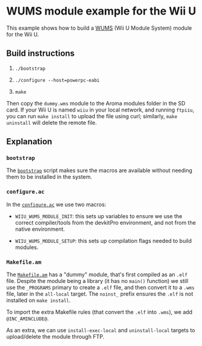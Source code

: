 # WUMS module example for the Wii U

This example shows how to build a [WUMS](https://github.com/wiiu-env/WiiUModuleSystem)
(Wii U Module System) module for the Wii U.


## Build instructions

1. `./bootstrap`

2. `./configure --host=powerpc-eabi`

3. `make`

Then copy the `dummy.wms` module to the Aroma modules folder in the SD card. If your Wii U
is named `wiiu` in your local network, and running `ftpiiu`, you can run `make install` to
upload the file using curl; similarly, `make uninstall` will delete the remote file.


## Explanation

### `bootstrap`

The [`bootstrap`](bootstrap) script makes sure the macros are available without needing
them to be installed in the system.


### `configure.ac`

In the [`configure.ac`](configure.ac) we use two macros:

  - `WIIU_WUMS_MODULE_INIT`: this sets up variables to ensure we use the correct
     compiler/tools from the devkitPro environment, and not from the native environment.

  - `WIIU_WUMS_MODULE_SETUP`: this sets up compilation flags needed to build modules.


### `Makefile.am`

The [`Makefile.am`](Makefile.am) has a "dummy" module, that's first compiled as an `.elf`
file. Despite the module being a library (it has no `main()` function) we still use the
`_PROGRAMS` primary to create a `.elf` file, and then convert it to a `.wms` file, later
in the `all-local` target. The `noinst_` prefix ensures the `.elf` is not installed on
`make install`.

To import the extra Makefile rules (that convert the `.elf` into `.wms`), we add
`@INC_AMINCLUDE@`.

As an extra, we can use `install-exec-local` and `uninstall-local` targets to
upload/delete the module through FTP.
